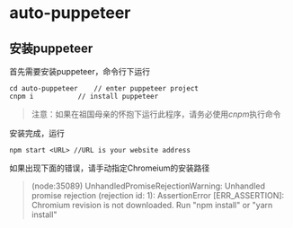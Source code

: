 # auto-puppeteer

## 安装puppeteer
首先需要安装puppeteer，命令行下运行
```
cd auto-puppeteer    // enter puppeteer project
cnpm i           // install puppeteer
```
> 注意：如果在祖国母亲的怀抱下运行此程序，请务必使用*cnpm*执行命令

安装完成，运行


```
npm start <URL> //URL is your website address
```


如果出现下面的错误，请手动指定Chromeium的安装路径
> (node:35089) UnhandledPromiseRejectionWarning: Unhandled promise rejection (rejection id: 1): AssertionError [ERR_ASSERTION]: Chromium revision is not downloaded. Run "npm install" or "yarn install"

